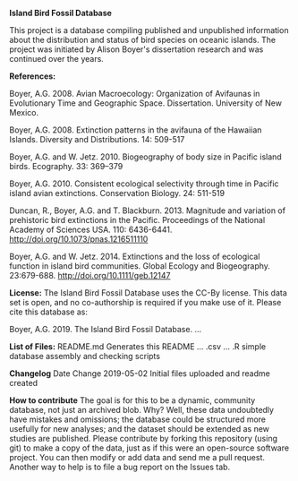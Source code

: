 <b>Island Bird Fossil Database</b>

This project is a database compiling published and unpublished information about the distribution and status of bird species on oceanic islands. The project was initiated by Alison Boyer's dissertation research and was continued over the years. 

<b>References:</b>

Boyer, A.G. 2008. Avian Macroecology: Organization of Avifaunas in Evolutionary Time and Geographic Space. Dissertation. University of New Mexico.

Boyer, A.G. 2008. Extinction patterns in the avifauna of the Hawaiian Islands. Diversity and Distributions. 14: 509-517

Boyer, A.G. and W. Jetz. 2010. Biogeography of body size in Pacific island birds. Ecography. 33: 369–379

Boyer, A.G. 2010. Consistent ecological selectivity through time in Pacific island avian extinctions. Conservation Biology. 24: 511-519

Duncan, R., Boyer, A.G. and T. Blackburn. 2013. Magnitude and variation of prehistoric bird extinctions in the Pacific. Proceedings of the National Academy of Sciences USA. 110: 6436-6441. http://doi.org/10.1073/pnas.1216511110    

Boyer, A.G. and W. Jetz. 2014. Extinctions and the loss of ecological function in island bird communities. Global Ecology and Biogeography. 23:679-688. http://doi.org/10.1111/geb.12147  

<b>License:</b>
The Island Bird Fossil Database uses the CC-By license. This data set is open, and no co-authorship is required if you make use of it. Please cite this database as:

Boyer, A.G. 2019. The Island Bird Fossil Database. ...

<b>List of Files:</b>
README.md	Generates this README
... .csv
... .R simple database assembly and checking scripts

<b>Changelog</b>
Date	Change
2019-05-02 Initial files uploaded and readme created

<b>How to contribute</b>
The goal is for this to be a dynamic, community database, not just an archived blob. Why? Well, these data undoubtedly have mistakes and omissions; the database could be structured more usefully for new analyses; and the dataset should be extended as new studies are published. Please contribute by forking this repository (using git) to make a copy of the data, just as if this were an open-source software project. You can then modify or add data and send me a pull request. Another way to help is to file a bug report on the Issues tab.
